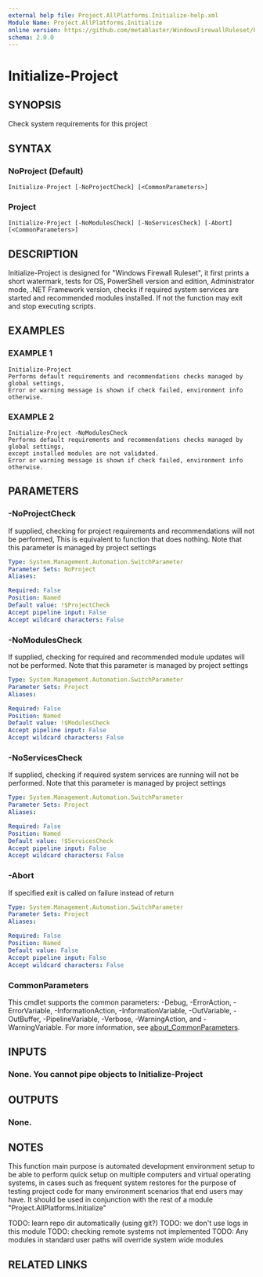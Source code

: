 ```yaml
---
external help file: Project.AllPlatforms.Initialize-help.xml
Module Name: Project.AllPlatforms.Initialize
online version: https://github.com/metablaster/WindowsFirewallRuleset/blob/develop/Modules/Project.AllPlatforms.Initialize/Help/en-US/Initialize-Project.md
schema: 2.0.0
---
```


# Initialize-Project

## SYNOPSIS
Check system requirements for this project

## SYNTAX

### NoProject (Default)
```
Initialize-Project [-NoProjectCheck] [<CommonParameters>]
```

### Project
```
Initialize-Project [-NoModulesCheck] [-NoServicesCheck] [-Abort] [<CommonParameters>]
```

## DESCRIPTION
Initialize-Project is designed for "Windows Firewall Ruleset", it first prints a short watermark,
tests for OS, PowerShell version and edition, Administrator mode, .NET Framework version, checks if
required system services are started and recommended modules installed.
If not the function may exit and stop executing scripts.

## EXAMPLES

### EXAMPLE 1
```
Initialize-Project
Performs default requirements and recommendations checks managed by global settings,
Error or warning message is shown if check failed, environment info otherwise.
```

### EXAMPLE 2
```
Initialize-Project -NoModulesCheck
Performs default requirements and recommendations checks managed by global settings,
except installed modules are not validated.
Error or warning message is shown if check failed, environment info otherwise.
```

## PARAMETERS

### -NoProjectCheck
If supplied, checking for project requirements and recommendations will not be performed,
This is equivalent to function that does nothing.
Note that this parameter is managed by project settings

```yaml
Type: System.Management.Automation.SwitchParameter
Parameter Sets: NoProject
Aliases:

Required: False
Position: Named
Default value: !$ProjectCheck
Accept pipeline input: False
Accept wildcard characters: False
```

### -NoModulesCheck
If supplied, checking for required and recommended module updates will not be performed.
Note that this parameter is managed by project settings

```yaml
Type: System.Management.Automation.SwitchParameter
Parameter Sets: Project
Aliases:

Required: False
Position: Named
Default value: !$ModulesCheck
Accept pipeline input: False
Accept wildcard characters: False
```

### -NoServicesCheck
If supplied, checking if required system services are running will not be performed.
Note that this parameter is managed by project settings

```yaml
Type: System.Management.Automation.SwitchParameter
Parameter Sets: Project
Aliases:

Required: False
Position: Named
Default value: !$ServicesCheck
Accept pipeline input: False
Accept wildcard characters: False
```

### -Abort
If specified exit is called on failure instead of return

```yaml
Type: System.Management.Automation.SwitchParameter
Parameter Sets: Project
Aliases:

Required: False
Position: Named
Default value: False
Accept pipeline input: False
Accept wildcard characters: False
```

### CommonParameters
This cmdlet supports the common parameters: -Debug, -ErrorAction, -ErrorVariable, -InformationAction, -InformationVariable, -OutVariable, -OutBuffer, -PipelineVariable, -Verbose, -WarningAction, and -WarningVariable. For more information, see [about_CommonParameters](http://go.microsoft.com/fwlink/?LinkID=113216).

## INPUTS

### None. You cannot pipe objects to Initialize-Project
## OUTPUTS

### None.
## NOTES
This function main purpose is automated development environment setup to be able to perform quick
setup on multiple computers and virtual operating systems, in cases such as frequent system restores
for the purpose of testing project code for many environment scenarios that end users may have.
It should be used in conjunction with the rest of a module "Project.AllPlatforms.Initialize"

TODO: learn repo dir automatically (using git?)
TODO: we don't use logs in this module
TODO: checking remote systems not implemented
TODO: Any modules in standard user paths will override system wide modules

## RELATED LINKS
